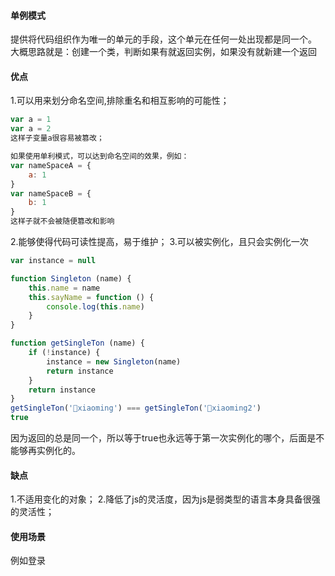 #### 单例模式
提供将代码组织作为唯一的单元的手段，这个单元在任何一处出现都是同一个。
大概思路就是：创建一个类，判断如果有就返回实例，如果没有就新建一个返回
#### 优点
1.可以用来划分命名空间,排除重名和相互影响的可能性；
```js
var a = 1
var a = 2
这样子变量a很容易被篡改；

如果使用单利模式，可以达到命名空间的效果，例如：
var nameSpaceA = {
    a: 1
}
var nameSpaceB = {
    b: 1
}
这样子就不会被随便篡改和影响
```
2.能够使得代码可读性提高，易于维护；
3.可以被实例化，且只会实例化一次
```js
var instance = null

function Singleton (name) {
    this.name = name
    this.sayName = function () {
        console.log(this.name)
    }
}

function getSingleTon (name) {
    if (!instance) {
        instance = new Singleton(name)
        return instance
    }
    return instance
}
getSingleTon('xiaoming') === getSingleTon('xiaoming2')
true
```
因为返回的总是同一个，所以等于true也永远等于第一次实例化的哪个，后面是不能够再实例化的。

#### 缺点
1.不适用变化的对象；
2.降低了js的灵活度，因为js是弱类型的语言本身具备很强的灵活性；

#### 使用场景
例如登录
